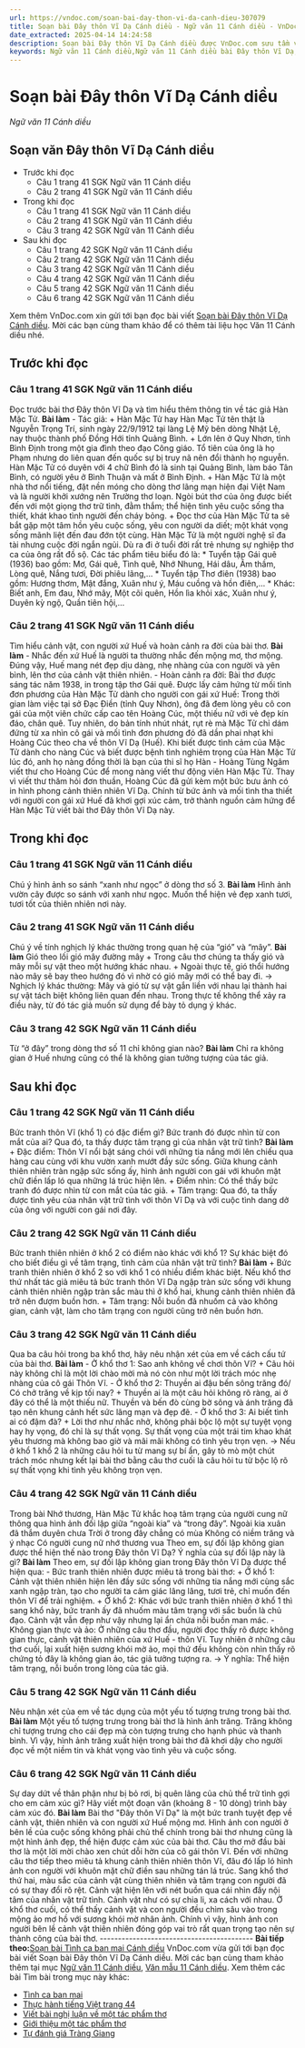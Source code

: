 ```yaml
---
url: https://vndoc.com/soan-bai-day-thon-vi-da-canh-dieu-307079
title: Soạn bài Đây thôn Vĩ Dạ Cánh diều - Ngữ văn 11 Cánh diều - VnDoc.com
date_extracted: 2025-04-14 14:24:58
description: Soạn bài Đây thôn Vĩ Dạ Cánh diều được VnDoc.com sưu tầm và xin gửi tới bạn đọc cùng tham khảo để có thêm tài liệu soạn văn 11 Cánh diều nhé.
keywords: Ngữ văn 11 Cánh diều,Ngữ văn 11 Cánh diều bài Đây thôn Vĩ Dạ,Soạn văn 11 Cánh diều,văn 11 Cánh diều,soạn văn 11,soạn bài 11 cánh diều,ngữ văn 11 cd,Soạn bài Đây thôn Vĩ Dạ Cánh diều,Soạn bài Đây thôn Vĩ Dạ,Soạn văn Đây thôn Vĩ Dạ,Đây thôn Vĩ Dạ
---
```


# Soạn bài Đây thôn Vĩ Dạ Cánh diều
 _Ngữ văn 11 Cánh diều_
## Soạn văn Đây thôn Vĩ Dạ Cánh diều
  * Trước khi đọc
    * Câu 1 trang 41 SGK Ngữ văn 11 Cánh diều
    * Câu 2 trang 41 SGK Ngữ văn 11 Cánh diều
  * Trong khi đọc
    * Câu 1 trang 41 SGK Ngữ văn 11 Cánh diều
    * Câu 2 trang 41 SGK Ngữ văn 11 Cánh diều
    * Câu 3 trang 42 SGK Ngữ văn 11 Cánh diều
  * Sau khi đọc
    * Câu 1 trang 42 SGK Ngữ văn 11 Cánh diều
    * Câu 2 trang 42 SGK Ngữ văn 11 Cánh diều
    * Câu 3 trang 42 SGK Ngữ văn 11 Cánh diều
    * Câu 4 trang 42 SGK Ngữ văn 11 Cánh diều
    * Câu 5 trang 42 SGK Ngữ văn 11 Cánh diều
    * Câu 6 trang 42 SGK Ngữ văn 11 Cánh diều

Xem thêm
VnDoc.com xin gửi tới bạn đọc bài viết [Soạn bài Đây thôn Vĩ Dạ Cánh diều](<https://vndoc.com/soan-bai-day-thon-vi-da-canh-dieu-307079>). Mời các bạn cùng tham khảo để có thêm tài liệu học Văn 11 Cánh diều nhé.
## Trước khi đọc
### Câu 1 trang 41 SGK Ngữ văn 11 Cánh diều
Đọc trước bài thơ Đây thôn Vĩ Dạ và tìm hiểu thêm thông tin về tác giả Hàn Mặc Tử.
**Bài làm**
\- Tác giả:
\+ Hàn Mặc Tử hay Hàn Mạc Tử tên thật là Nguyễn Trọng Trí, sinh ngày 22/9/1912 tại làng Lệ Mỹ bên dòng Nhật Lệ, nay thuộc thành phố Đồng Hới tỉnh Quảng Bình.
\+ Lớn lên ở Quy Nhơn, tỉnh Bình Định trong một gia đình theo đạo Công giáo. Tổ tiên của ông là họ Phạm nhưng do liên quan đến quốc sự bị truy nã nên đổi thành họ nguyễn. Hàn Mặc Tử có duyên với 4 chữ Bình đó là sinh tại Quảng Bình, làm báo Tân Bình, có người yêu ở Bình Thuận và mất ở Bình Định.
\+ Hàn Mặc Tử là một nhà thơ nổi tiếng, đặt nền móng cho dòng thơ lãng mạn hiện đại Việt Nam và là người khởi xướng nên Trường thơ loạn. Ngòi bút thơ của ông được biết đến với một giọng thơ trữ tình, đằm thắm; thể hiện tình yêu cuộc sống tha thiết, khát khao tình người đến cháy bỏng.
\+ Đọc thơ của Hàn Mặc Tử ta sẽ bắt gặp một tâm hồn yêu cuộc sống, yêu con người da diết; một khát vọng sống mãnh liệt đến đau đớn tột cùng. Hàn Mặc Tử là một người nghệ sĩ đa tài nhưng cuộc đời ngắn ngủi. Dù ra đi ở tuổi đời rất trẻ nhưng sự nghiệp thơ ca của ông rất đồ sộ. Các tác phẩm tiêu biểu đó là:
\* Tuyển tập Gái quê \(1936\) bao gồm: Mơ, Gái quê, Tình quê, Nhớ Nhung, Hái dâu, Âm thầm, Lòng quê, Nắng tươi, Đời phiêu lãng,…
\* Tuyển tập Thơ điên \(1938\) bao gồm: Hương thơm, Mật đắng, Xuân như ý, Máu cuồng và hồn điên,…
\* Khác: Biết anh, Em đau, Nhớ mây, Một cõi quên, Hồn lìa khỏi xác, Xuân như ý, Duyên kỳ ngộ, Quần tiên hội,…
### Câu 2 trang 41 SGK Ngữ văn 11 Cánh diều
Tìm hiểu cảnh vật, con người xứ Huế và hoàn cảnh ra đời của bài thơ.
**Bài làm**
\- Nhắc đến xứ Huế là người ta thường nhắc đến mộng mơ, thơ mộng. Đúng vậy, Huế mang nét đẹp dịu dàng, nhẹ nhàng của con người và yên bình, lên thơ của cảnh vật thiên nhiên.
\- Hoàn cảnh ra đời: Bài thơ được sáng tác năm 1938, in trong tập thơ Gái quê. Được lấy cảm hứng từ mối tình đơn phương của Hàn Mặc Tử dành cho người con gái xứ Huế: Trong thời gian làm việc tại sở Đạc Điền \(tỉnh Quy Nhơn\), ông đã đem lòng yêu cô con gái của một viên chức cấp cao tên Hoàng Cúc, một thiếu nữ với vẻ đẹp kín đáo, chân quê. Tuy nhiên, do bản tính nhút nhát, rụt rè mà Mặc Tử chỉ dám đứng từ xa nhìn cô gái và mối tình đơn phương đó đã dần phai nhạt khi Hoàng Cúc theo cha về thôn Vĩ Dạ \(Huế\). Khi biết được tình cảm của Mặc Tử dành cho nàng Cúc và biết được bệnh tình nghiêm trọng của Hàn Mặc Tử lúc đó, anh họ nàng đồng thời là bạn của thi sĩ họ Hàn - Hoàng Tùng Ngâm viết thư cho Hoàng Cúc để mong nàng viết thư động viên Hàn Mặc Tử. Thay vì viết thư thăm hỏi đơn thuần, Hoàng Cúc đã gửi kèm một bức bưu ảnh có in hình phong cảnh thiên nhiên Vĩ Dạ. Chính từ bức ảnh và mối tình tha thiết với người con gái xứ Huế đã khơi gợi xúc cảm, trở thành nguồn cảm hứng để Hàn Mặc Tử viết bài thơ Đây thôn Vĩ Dạ này.
## Trong khi đọc
### Câu 1 trang 41 SGK Ngữ văn 11 Cánh diều
Chú ý hình ảnh so sánh “xanh như ngọc” ở dòng thơ số 3.
**Bài làm**
Hình ảnh vườn cây được so sánh với xanh như ngọc. Muốn thể hiện vẻ đẹp xanh tươi, tươi tốt của thiên nhiên nơi này.
### Câu 2 trang 41 SGK Ngữ văn 11 Cánh diều
Chú ý về tính nghịch lý khác thường trong quan hệ của “gió” và “mây”.
**Bài làm**
Gió theo lối gió mây đường mây
\+ Trong câu thơ chúng ta thấy gió và mây mỗi sự vật theo một hướng khác nhau.
\+ Ngoài thực tế, gió thổi hướng nào mây sẽ bay theo hướng đó vì nhờ có gió mây mới có thể bay đi.
→ Nghịch lý khác thường: Mây và gió từ sự vật gắn liền với nhau lại thành hai sự vật tách biệt không liên quan đến nhau. Trong thực tế không thể xảy ra điều này, từ đó tác giả muốn sử dụng để bày tỏ dụng ý khác.
### Câu 3 trang 42 SGK Ngữ văn 11 Cánh diều
Từ “ở đây” trong dòng thơ số 11 chỉ không gian nào?
**Bài làm**
Chỉ ra không gian ở Huế nhưng cũng có thể là không gian tưởng tượng của tác giả.
## Sau khi đọc
### Câu 1 trang 42 SGK Ngữ văn 11 Cánh diều
Bức tranh thôn Vĩ \(khổ 1\) có đặc điểm gì? Bức tranh đó được nhìn từ con mắt của ai? Qua đó, ta thấy được tâm trạng gì của nhân vật trữ tình?
**Bài làm**
\+ Đặc điểm: Thôn Vĩ nổi bật sáng chói với những tia nắng mới lên chiếu qua hàng cau cùng với khu vườn xanh mướt đầy sức sống. Giữa khung cảnh thiên nhiên tràn ngập sức sống ấy, hình ảnh người con gái với khuôn mặt chữ điền lấp ló qua những lá trúc hiện lên.
\+ Điểm nhìn: Có thể thấy bức tranh đó được nhìn từ con mắt của tác giả.
\+ Tâm trạng: Qua đó, ta thấy được tình yêu của nhân vật trữ tình với thôn Vĩ Dạ và với cuộc tình dang dở của ông với người con gái nơi đây.
### Câu 2 trang 42 SGK Ngữ văn 11 Cánh diều
Bức tranh thiên nhiên ở khổ 2 có điểm nào khác với khổ 1? Sự khác biệt đó cho biết điều gì về tâm trạng, tình cảm của nhân vật trữ tình?
**Bài làm**
\+ Bức tranh thiên nhiên ở khổ 2 so với khổ 1 có nhiều điểm khác biệt. Nếu khổ thơ thứ nhất tác giả miêu tả bức tranh thôn Vĩ Dạ ngập tràn sức sống với khung cảnh thiên nhiên ngập tràn sắc màu thì ở khổ hai, khung cảnh thiên nhiên đã trở nên đượm buồn hơn.
\+ Tâm trạng: Nỗi buồn đã nhuốm cả vào không gian, cảnh vật, làm cho tâm trạng con người cũng trở nên buồn hơn.
### Câu 3 trang 42 SGK Ngữ văn 11 Cánh diều
Qua ba câu hỏi trong ba khổ thơ, hãy nêu nhận xét của em về cách cấu tứ của bài thơ.
**Bài làm**
\- Ở khổ thơ 1: Sao anh không về chơi thôn Vĩ?
\+ Câu hỏi này không chỉ là một lời chào mời mà nó còn như một lời trách móc nhẹ nhàng của cô gái Thôn Vĩ.
\- Ở khổ thơ 2: Thuyền ai đậu bến sông trăng đó/ Có chở trăng về kịp tối nay?
\+ Thuyền ai là một câu hỏi không rõ ràng, ai ở đây có thể là một thiếu nữ. Thuyền và bến đò cùng bờ sông và ánh trăng đã tạo nên khung cảnh hết sức lãng mạn và đẹp đẽ.
\- Ở khổ thơ 3: Ai biết tình ai có đậm đà?
\+ Lời thơ như nhắc nhở, không phải bộc lộ một sự tuyệt vọng hay hy vọng, đó chỉ là sự thất vọng. Sự thất vọng của một trái tim khao khát yêu thương mà không bao giờ và mãi mãi không có tình yêu trọn vẹn.
→ Nếu ở khổ 1 khổ 2 là những câu hỏi tu từ mang sự bí ẩn, gây tò mò một chút trách móc nhưng kết lại bài thơ bằng câu thơ cuối là câu hỏi tu từ bộc lộ rõ sự thất vọng khi tình yêu không trọn vẹn.
### Câu 4 trang 42 SGK Ngữ văn 11 Cánh diều
Trong bài Nhớ thương, Hàn Mặc Tử khắc hoạ tâm trạng của người cung nữ thông qua hình ảnh đối lập giữa “ngoài kia” và “trong đây”.
Ngoài kia xuân đã thắm duyên chưa
Trời ở trong đây chẳng có mùa
Không có niềm trăng và ý nhạc
Có người cung nữ nhớ thương vua
Theo em, sự đối lập không gian được thể hiện thế nào trong Đây thôn Vĩ Dạ? Ý nghĩa của sự đối lập này là gì?
**Bài làm**
Theo em, sự đối lập không gian trong Đây thôn Vĩ Dạ được thể hiện qua:
\- Bức tranh thiên nhiên được miêu tả trong bài thơ:
\+ Ở khổ 1: Cảnh vật thiên nhiên hiện lên đầy sức sống với những tia nắng mới cùng sắc xanh ngập tràn, tạo cho người ta cảm giác lâng lâng, tươi trẻ, chỉ muốn đến thôn Vĩ để trải nghiệm.
\+ Ở khổ 2: Khác với bức tranh thiên nhiên ở khổ 1 thì sang khổ này, bức tranh ấy đã nhuốm màu tâm trạng với sắc buồn là chủ đạo. Cảnh vật vẫn đẹp như vậy nhưng lại ẩn chứa nỗi buồn man mác.
\- Không gian thực và ảo: Ở những câu thơ đầu, người đọc thấy rõ được không gian thực, cảnh vật thiên nhiên của xứ Huế - thôn Vĩ. Tuy nhiên ở những câu thơ cuối, lại xuất hiện sương khói mờ ảo, mọi thứ đều không còn nhìn thấy rõ chứng tỏ đây là không gian ảo, tác giả tưởng tượng ra.
→ Ý nghĩa: Thể hiện tâm trạng, nỗi buồn trong lòng của tác giả.
### Câu 5 trang 42 SGK Ngữ văn 11 Cánh diều
Nêu nhận xét của em về tác dụng của một yếu tố tượng trưng trong bài thơ.
**Bài làm**
Một yếu tố tượng trưng trong bài thơ là hình ảnh trăng. Trăng không chỉ tượng trưng cho cái đẹp mà còn tượng trưng cho hạnh phúc và thanh bình. Vì vậy, hình ảnh trăng xuất hiện trong bài thơ đã khơi dậy cho người đọc về một niềm tin và khát vọng vào tình yêu và cuộc sống.
### Câu 6 trang 42 SGK Ngữ văn 11 Cánh diều
Sự day dứt về thân phận như bị bỏ rơi, bị quên lãng của chủ thể trữ tình gợi cho em cảm xúc gì? Hãy viết một đoạn văn \(khoảng 8 - 10 dòng\) trình bày cảm xúc đó.
**Bài làm**
Bài thơ "Đây thôn Vĩ Dạ" là một bức tranh tuyệt đẹp về cảnh vật, thiên nhiên và con người xứ Huế mộng mơ. Hình ảnh con người ở bên lề của cuộc sống không phải chủ thể chính trong bài thơ nhưng cũng là một hình ảnh đẹp, thể hiện được cảm xúc của bài thơ. Câu thơ mở đầu bài thơ là một lời mời chào xen chút dỗi hờn của cô gái thôn Vĩ. Đến với những câu thơ tiếp theo miêu tả khung cảnh thiên nhiên thôn Vĩ, đâu đó lấp ló hình ảnh con người với khuôn mặt chữ điền sau những tán lá trúc. Sang khổ thơ thứ hai, màu sắc của cảnh vật cùng thiên nhiên và tâm trạng con người đã có sự thay đổi rõ rệt. Cảnh vật hiện lên với nét buồn qua cái nhìn đầy nội tâm của nhân vật trữ tình. Cảnh vật như có sự chia li, xa cách với nhau. Ở khổ thơ cuối, có thể thấy cảnh vật và con người đều chìm sâu vào trong mộng ảo mơ hồ với sương khói mờ nhân ảnh. Chính vì vậy, hình ảnh con người bên lề cảnh vật thiên nhiên đóng góp vai trò rất quan trọng tạo nên sự thành công của bài thơ.
\------------------------------------------
**Bài tiếp theo:**[Soạn bài Tình ca ban mai Cánh diều](<https://vndoc.com/soan-bai-tinh-ca-ban-mai-canh-dieu-307081>)
VnDoc.com vừa gửi tới bạn đọc bài viết Soạn bài Đây thôn Vĩ Dạ Cánh diều. Mời các bạn cùng tham khảo thêm tại mục [Ngữ văn 11 Cánh diều](<https://vndoc.com/ngu-van-11-canh-dieu>), [Văn mẫu 11 Cánh diều](<https://vndoc.com/van-mau-lop-11-canh-dieu>).
Xem thêm các bài Tìm bài trong mục này khác:
  * [Tình ca ban mai](</soan-bai-tinh-ca-ban-mai-canh-dieu-307081>)
  * [Thực hành tiếng Việt trang 44](</soan-bai-thuc-hanh-tieng-viet-trang-44-canh-dieu-307087>)
  * [Viết bài nghị luận về một tác phẩm thơ](</soan-bai-viet-bai-nghi-luan-ve-mot-tac-pham-tho-canh-dieu-307088>)
  * [Giới thiệu một tác phẩm thơ](</soan-bai-gioi-thieu-mot-tac-pham-tho-canh-dieu-307089>)
  * [Tự đánh giá Tràng Giang](</soan-bai-tu-danh-gia-trang-giang-canh-dieu-307091>)

